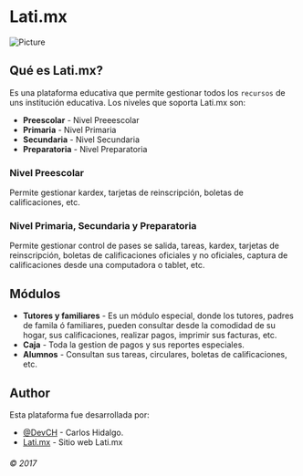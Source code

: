 # Lati.mx
![Picture](https://platsource.mx/images/web/plataforma-gestion-0-logo.png)
## Qué es Lati.mx?
Es una plataforma educativa que permite gestionar todos los  `recursos` de uns institución educativa. Los niveles que soporta Lati.mx son:
* **Preescolar** - Nivel Preeescolar
* **Primaria** - Nivel Primaria
* **Secundaria** - Nivel Secundaria
* **Preparatoria** - Nivel Preparatoria
### Nivel Preescolar
Permite gestionar kardex, tarjetas de reinscripción, boletas de calificaciones, etc.
### Nivel Primaria, Secundaria y Preparatoria
Permite gestionar control de pases se salida, tareas, kardex, tarjetas de reinscripción, boletas de calificaciones oficiales y no oficiales, captura de calificaciones desde una computadora o tablet, etc.
## Módulos
* **Tutores y familiares** - Es un módulo especial, donde los tutores, padres de famila ó familiares, pueden consultar desde la comodidad de su hogar, sus calificaciones, realizar pagos, imprimir sus facturas, etc.
* **Caja** - Toda la gestion de pagos y sus reportes especiales.
* **Alumnos** - Consultan sus tareas, circulares, boletas de calificaciones, etc.
## Author
Esta plataforma fue desarrollada por:
* [@DevCH](https://twitter.com/devch) - Carlos Hidalgo.
* [Lati.mx](http://lati.mx) - Sitio web Lati.mx
###### © 2017
